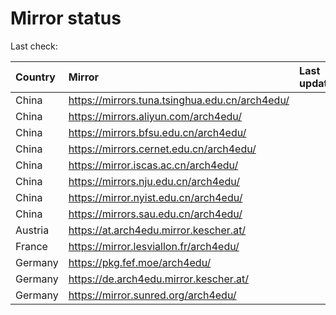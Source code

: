 <script src="./time.js"></script>
# Mirror status
Last check: <script type="text/javascript">localize(1736464887.890826);</script>

|Country|Mirror|Last update|
|:------|:-----|:----------|
|China|https://mirrors.tuna.tsinghua.edu.cn/arch4edu/|<script type="text/javascript">localize(1736405217);</script>|
|China|https://mirrors.aliyun.com/arch4edu/|<script type="text/javascript">localize(1736405217);</script>|
|China|https://mirrors.bfsu.edu.cn/arch4edu/|<script type="text/javascript">localize(1736405217);</script>|
|China|https://mirrors.cernet.edu.cn/arch4edu/|<script type="text/javascript">localize(1736405217);</script>|
|China|https://mirror.iscas.ac.cn/arch4edu/|<script type="text/javascript">localize(1736405217);</script>|
|China|https://mirrors.nju.edu.cn/arch4edu/|<script type="text/javascript">localize(1736405217);</script>|
|China|https://mirror.nyist.edu.cn/arch4edu/|<script type="text/javascript">localize(1736405217);</script>|
|China|https://mirrors.sau.edu.cn/arch4edu/|<script type="text/javascript">localize(1731653531);</script>|
|Austria|https://at.arch4edu.mirror.kescher.at/|<script type="text/javascript">localize(1736448093);</script>|
|France|https://mirror.lesviallon.fr/arch4edu/|<script type="text/javascript">localize(1736405217);</script>|
|Germany|https://pkg.fef.moe/arch4edu/|<script type="text/javascript">localize(1736448093);</script>|
|Germany|https://de.arch4edu.mirror.kescher.at/|<script type="text/javascript">localize(1736448093);</script>|
|Germany|https://mirror.sunred.org/arch4edu/|<script type="text/javascript">localize(1736448093);</script>|

<script src="./tablefilter/tablefilter.js"></script>
<script src="./table.js"></script>